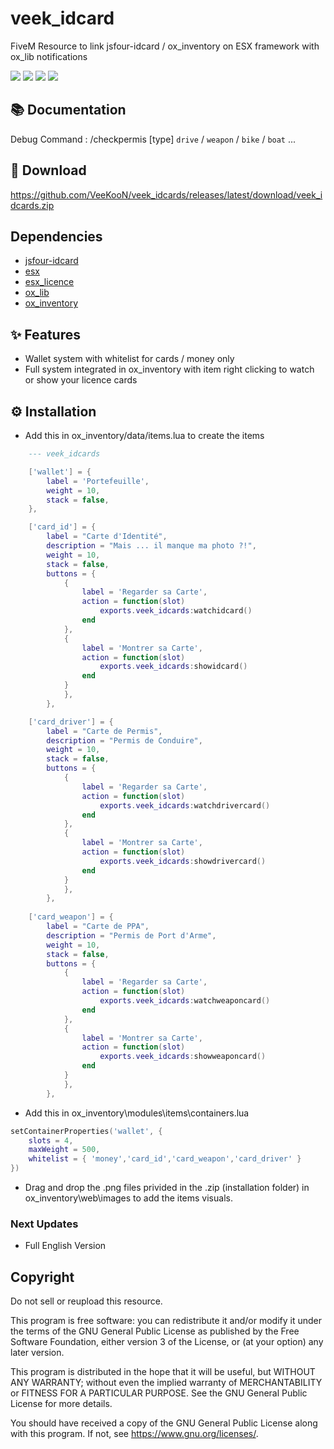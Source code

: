 # veek_idcard

FiveM Resource to link jsfour-idcard / ox_inventory on ESX framework with ox_lib notifications

![](https://img.shields.io/github/downloads/VeeKooN/veek_idcards/total?logo=github)
![](https://img.shields.io/github/downloads/VeeKooN/veek_idcards/latest/total?logo=github)
![](https://img.shields.io/github/contributors/VeeKooN/veek_idcards?logo=github)
![](https://img.shields.io/github/v/release/VeeKooN/veek_idcards?logo=github)

## 📚 Documentation

Debug Command : /checkpermis [type] ``drive`` / ``weapon`` / ``bike`` / ``boat`` ...

## 💾 Download

https://github.com/VeeKooN/veek_idcards/releases/latest/download/veek_idcards.zip

## Dependencies

- [jsfour-idcard](https://github.com/jonassvensson4/jsfour-idcard/)
- [esx](https://github.com/esx-framework/esx_core/)
- [esx_licence](https://github.com/esx-framework/esx_license/)
- [ox_lib](https://github.com/overextended/ox_lib/)
- [ox_inventory](https://github.com/overextended/ox_inventory)

## ✨ Features

- Wallet system with whitelist for cards / money only
- Full system integrated in ox_inventory with item right clicking to watch or show your licence cards

## ⚙️ Installation

- Add this in ox_inventory/data/items.lua to create the items

```lua	
	--- veek_idcards

	['wallet'] = {
		label = 'Portefeuille',
		weight = 10,
		stack = false,
	},

	['card_id'] = {
		label = "Carte d'Identité",
		description = "Mais ... il manque ma photo ?!",
		weight = 10,
		stack = false,
		buttons = {
			{
				label = 'Regarder sa Carte',
				action = function(slot)
					exports.veek_idcards:watchidcard()
				end
			},
			{
				label = 'Montrer sa Carte',
				action = function(slot)
					exports.veek_idcards:showidcard()
				end
			}
			},
		},

	['card_driver'] = {
		label = "Carte de Permis",
		description = "Permis de Conduire",
		weight = 10,
		stack = false,
		buttons = {
			{
				label = 'Regarder sa Carte',
				action = function(slot)
					exports.veek_idcards:watchdrivercard()
				end
			},
			{
				label = 'Montrer sa Carte',
				action = function(slot)
					exports.veek_idcards:showdrivercard()
				end
			}
			},
		},
		
	['card_weapon'] = {
		label = "Carte de PPA",
		description = "Permis de Port d'Arme",
		weight = 10,
		stack = false,
		buttons = {
			{
				label = 'Regarder sa Carte',
				action = function(slot)
					exports.veek_idcards:watchweaponcard()
				end
			},
			{
				label = 'Montrer sa Carte',
				action = function(slot)
					exports.veek_idcards:showweaponcard()
				end
			}
			},
		},
```

- Add this in ox_inventory\modules\items\containers.lua

```lua
setContainerProperties('wallet', {
	slots = 4,
	maxWeight = 500,
	whitelist = { 'money','card_id','card_weapon','card_driver' }
})
```

- Drag and drop the .png files privided in the .zip (installation folder) in ox_inventory\web\images to add the items visuals.

### Next Updates
- Full English Version

## Copyright

Do not sell or reupload this resource.

This program is free software: you can redistribute it and/or modify it under the terms of the GNU General Public License as published by the Free Software Foundation, either version 3 of the License, or (at your option) any later version.

This program is distributed in the hope that it will be useful, but WITHOUT ANY WARRANTY; without even the implied warranty of MERCHANTABILITY or FITNESS FOR A PARTICULAR PURPOSE. See the GNU General Public License for more details.

You should have received a copy of the GNU General Public License along with this program. If not, see <https://www.gnu.org/licenses/>.
